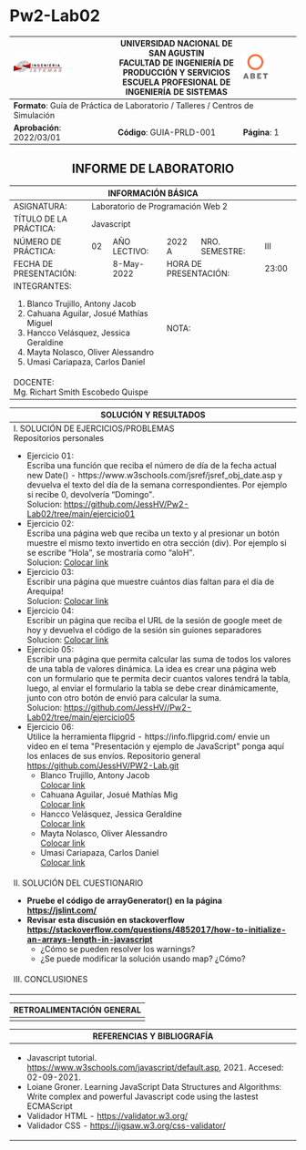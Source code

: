 # Pw2-Lab02
<table>
    <theader>
        <tr>
            <td><img src="https://github.com/rescobedoq/pw2/blob/main/epis.png?raw=true" alt="EPIS" style="width:50%; height:auto"/></td>
            <th>
                <span style="font-weight:bold;">UNIVERSIDAD NACIONAL DE SAN AGUSTIN</span><br />
                <span style="font-weight:bold;">FACULTAD DE INGENIERÍA DE PRODUCCIÓN Y SERVICIOS</span><br />
                <span style="font-weight:bold;">ESCUELA PROFESIONAL DE INGENIERÍA DE SISTEMAS</span>
            </th>
            <td><img src="https://github.com/rescobedoq/pw2/blob/main/abet.png?raw=true" alt="ABET" style="width:50%; height:auto"/></td>
        </tr>
    </theader>
    <tbody>
        <tr><td colspan="3"><span style="font-weight:bold;">Formato</span>: Guía de Práctica de Laboratorio / Talleres / Centros de Simulación</td></tr>
        <tr><td><span style="font-weight:bold;">Aprobación</span>:  2022/03/01</td><td><span style="font-weight:bold;">Código</span>: GUIA-PRLD-001</td><td><span style="font-weight:bold;">Página</span>: 1</td></tr>
    </tbody>
</table>
</div>
<div align="center">
    <span style="font-weight:bold;"><h2>INFORME DE LABORATORIO</h2></span>
</div>


<table>
<theader>
    <tr><th colspan="6" style="width:50%; height:auto; text-align:center">INFORMACIÓN BÁSICA</th></tr>
</theader>
<tbody>
    <tr>
        <td>ASIGNATURA:</td><td colspan="5">Laboratorio de Programación Web 2</td>
    </tr>
    <tr>
        <td>TÍTULO DE LA PRÁCTICA:</td><td colspan="5">Javascript</td>
    </tr>
    <tr>
        <td>NÚMERO DE PRÁCTICA:</td><td>02</td><td>AÑO LECTIVO:</td><td>2022 A</td><td>NRO. SEMESTRE:</td><td>III</td>
    </tr>
    <tr>
        <td colspan="2">FECHA DE PRESENTACIÓN:</td><td>8-May-2022</td><td colspan="2">HORA DE PRESENTACIÓN:</td><td>23:00</td>
    </tr>
    <tr>
        <td colspan="3">INTEGRANTES:
        <ol>
        <li>Blanco Trujillo, Antony Jacob</li>
        <li>Cahuana Aguilar, Josué Mathías Miguel</li>
        <li>Hancco Velásquez, Jessica Geraldine</li>
        <li>Mayta Nolasco, Oliver Alessandro</li>
        <li>Umasi Cariapaza, Carlos Daniel</li>
        </ol>
        </td>
        <td colspan="2"> NOTA:</td>
        <td>     </td>
    </tr>
    <tr>
        <td colspan="6">DOCENTE:<br>
        Mg. Richart Smith Escobedo Quispe
        </td>
    </tr>
</tdbody>
</table>

<table>
    <theader>
        <tr>
            <th style="text-align:center">SOLUCIÓN Y RESULTADOS</th>
        </tr>
    </theader>
    <tbody>
        <tr>
            <td>
            I. SOLUCIÓN DE EJERCICIOS/PROBLEMAS<br>
            Repositorios personales<br>
            <ul>
                <li>
                    Ejercicio 01:<br>
                    Escriba una función que reciba el número de día de la fecha actual new Date() - https://www.w3schools.com/jsref/jsref_obj_date.asp y devuelva el texto del día de la semana correspondientes. Por ejemplo si recibe 0, devolvería “Domingo”.<br>
                    Solucion: <a href="https://github.com/JessHV/Pw2-Lab02/tree/main/ejercicio01">https://github.com/JessHV/Pw2-Lab02/tree/main/ejercicio01</a>
                </li>
                <li>
                    Ejercicio 02:<br>
                    Escriba una página web que reciba un texto y al presionar un botón muestre el mismo texto invertido en otra sección (div). Por ejemplo si se escribe “Hola”, se mostraría como “aloH”.<br>
                    Solucion: <a href="#">Colocar link</a>
                </li>
                <li>
                    Ejercicio 03:<br>
                    Escribir una página que muestre cuántos días faltan para el día de Arequipa!<br>
                    Solucion: <a href="#">Colocar link</a>
                </li>
                <li>
                    Ejercicio 04:<br>
                    Escribir un página que reciba el URL de la sesión de google meet de hoy y devuelva el código de la sesión sin guiones separadores<br>
                    Solucion: <a href="#">Colocar link</a>
                </li>
                <li>
                    Ejercicio 05:<br>
                    Escribir una página que permita calcular las suma de todos los valores de una tabla de valores dinámica. La idea es crear una página web con un formulario que te permita decir cuantos valores tendrá la tabla, luego, al enviar el formulario la tabla se debe crear dinámicamente, junto con otro botón de envió para calcular la suma.<br>
                    Solucion: <a href="https://github.com/JessHV//Pw2-Lab02/tree/main/ejercicio05">https://github.com/JessHV//Pw2-Lab02/tree/main/ejercicio05</a>
                </li>
                <li>
                    Ejercicio 06:<br>
                    Utilice la herramienta flipgrid - https://info.flipgrid.com/ envie un video en el tema "Presentación y ejemplo de JavaScript" ponga aquí los enlaces de sus envíos.
                    Repositorio general<br>
                    <a href="https://github.com/JessHV/PW2-Lab.git">https://github.com/JessHV/PW2-Lab.git</a>
                    <ul>
                        <li>
                            Blanco Trujillo, Antony Jacob<br>
                            <a href="#">Colocar link</a>
                        </li>
                        <li>
                            Cahuana Aguilar, Josué Mathías Mig<br>
                            <a href="#">Colocar link</a>
                        </li>
                        <li>
                            Hancco Velásquez, Jessica Geraldine<br>
                            <a href="#">Colocar link</a>
                        </li>
                        <li>
                            Mayta Nolasco, Oliver Alessandro<br>
                            <a href="#">Colocar link</a>
                        </li>
                        <li>
                            Umasi Cariapaza, Carlos Daniel<br>
                            <a href="#">Colocar link</a>
                        </li>
                    </ul>
                </li>
            </ul>
            </td>
        </tr>
        <tr>
            <td>
            II. SOLUCIÓN DEL CUESTIONARIO<br>
                <ul>
                    <li>
                        <b>Pruebe el código de arrayGenerator() en la página <a href="https://jslint.com/">https://jslint.com/</a></b>
                    </li>
                    <li>
                        <b>Revisar esta discusión en stackoverflow<br>
                        <a href="https://stackoverflow.com/questions/4852017/how-to-initialize-an-arrays-length-in-javascript">https://stackoverflow.com/questions/4852017/how-to-initialize-an-arrays-length-in-javascript</a></b>
                        <ul>
                            <li>¿Cómo se pueden resolver los warnings?</li>
                            <li>¿Se puede modificar la solución usando map? ¿Cómo?</li>
                        </ul>
                    </li>
                </ul>
            </td>
        </tr>
        <tr>
            <td>
            III. CONCLUSIONES<br>
                <ul>
                </ul>
            </td>
        </tr>
    </tbody>
</table>

<table>
    <theader>
        <tr>
            <th style="text-align:center">RETROALIMENTACIÓN GENERAL</th>
        </tr>
    </theader>
    <tbody>
        <tr>
            <td>
            </td>
        </tr>
    </tbody>
</table>

<table>
    <theader>
        <tr>
            <th style="text-align:center">REFERENCIAS Y BIBLIOGRAFÍA</th>
        </tr>
    </theader>
    <tbody>
        <tr>
            <td>
                <ul>
                    <li>Javascript tutorial. <a href="https://www.w3schools.com/javascript/default.asp">https://www.w3schools.com/javascript/default.asp</a>, 2021. Accesed: 02-09-2021.</li>
                    <li>Loiane Groner. Learning JavaScript Data Structures and Algorithms: Write complex and powerful Javascript code using the lastest ECMAScript</li>
                    <li>Validador HTML - <a href="https://validator.w3.org/">https://validator.w3.org/</a></li>
                    <li>Validador CSS - <a href="https://jigsaw.w3.org/css-validator/">https://jigsaw.w3.org/css-validator/</a></li>
                </ul>
            </td>
        </tr>
    </tbody>
</table>
